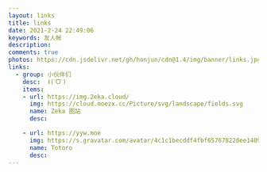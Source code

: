 ```yaml
---
layout: links
title: links
date: 2021-2-24 22:49:06
keywords: 友人帐
description: 
comments: true
photos: https://cdn.jsdelivr.net/gh/honjun/cdn@1.4/img/banner/links.jpg
links:
  - group: 小伙伴们
    desc:  ꉂ(ˊᗜˋ)
    items:
    - url: https://img.2eka.cloud/
      img: https://cloud.moezx.cc/Picture/svg/landscape/fields.svg
      name: Zeka 图站
      desc: 

    - url: https://yyw.moe
      img: https://s.gravatar.com/avatar/4c1c1becddf4fbf657678220ee14095a?s=250
      name: Totoro
      desc: 
---
```

